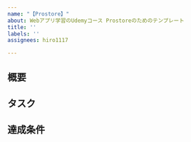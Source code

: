 ```yaml
---
name: "【Prostore】"
about: Webアプリ学習のUdemyコース Prostoreのためのテンプレート
title: ''
labels: ''
assignees: hiro1117

---
```


## 概要


## タスク


## 達成条件
